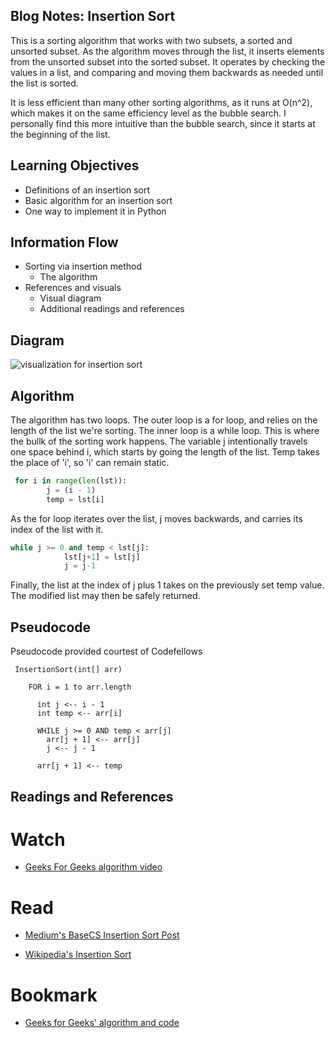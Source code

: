 ## Blog Notes: Insertion Sort

This is a sorting algorithm that works with two subsets, a sorted and unsorted subset. As the algorithm moves through the list, it inserts elements from the unsorted subset into the sorted subset. It operates by checking the values in a list, and comparing and moving them backwards as needed until the list is sorted.

It is less efficient than many other sorting algorithms, as it runs at O(n^2), which makes it on the same efficiency level as the bubble search. I personally find this more intuitive than the bubble search, since it starts at the beginning of the list.

## Learning Objectives
- Definitions of an insertion sort
- Basic algorithm for an insertion sort
- One way to implement it in Python


## Information Flow
- Sorting via insertion method
    - The algorithm
- References and visuals
    - Visual diagram
    -  Additional readings and references

## Diagram
![visualization for insertion sort](../assets/insertion-sort.png)

## Algorithm

The algorithm has two loops. The outer loop is a for loop, and relies on the length of the list we're sorting. The inner loop is a while loop. This is where the bullk of the sorting work happens. The variable j intentionally travels one space behind i, which starts by going the length of the list. Temp takes the place of 'i', so 'i' can remain static.

```python
 for i in range(len(lst)):
        j = (i - 1)
        temp = lst[i]
```

As the for loop iterates over the list, j moves backwards, and carries its index of the list with it. 

```python
while j >= 0 and temp < lst[j]:
            lst[j+1] = lst[j]
            j = j-1
```

Finally, the list at the index of j plus 1 takes on the previously set temp value. The modified list may then be safely returned.

## Pseudocode

Pseudocode provided courtest of Codefellows
```
 InsertionSort(int[] arr)
  
    FOR i = 1 to arr.length
    
      int j <-- i - 1
      int temp <-- arr[i]
      
      WHILE j >= 0 AND temp < arr[j]
        arr[j + 1] <-- arr[j]
        j <-- j - 1
        
      arr[j + 1] <-- temp
```



## Readings and References

# Watch

- [Geeks For Geeks algorithm video](https://www.youtube.com/watch?v=OGzPmgsI-pQ)
# Read

- [Medium's BaseCS Insertion Sort Post](https://medium.com/basecs/inching-towards-insertion-sort-9799274430da)

- [Wikipedia's Insertion Sort](https://en.wikipedia.org/wiki/Insertion_sort)
    
# Bookmark

- [Geeks for Geeks' algorithm and code](https://www.geeksforgeeks.org/insertion-sort/)